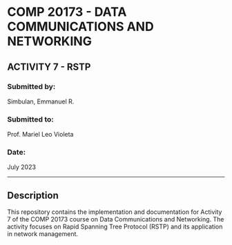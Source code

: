 # COMP 20173 - DATA COMMUNICATIONS AND NETWORKING
## ACTIVITY 7 - RSTP

### Submitted by:
Simbulan, Emmanuel R.

### Submitted to:
Prof. Mariel Leo Violeta

### Date:
July 2023

---

## Description
This repository contains the implementation and documentation for Activity 7 of the COMP 20173 course on Data Communications and Networking. The activity focuses on Rapid Spanning Tree Protocol (RSTP) and its application in network management.
